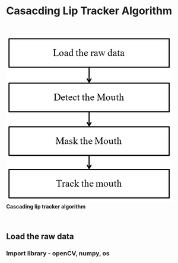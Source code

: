 # Casacding Lip Tracker Algorithm

<br />
  
![fig_1](./figures/fig_1.PNG)<br />
**Cascading lip tracker algorithm**

<br />

## Load the raw data

### Import library - openCV, numpy, os


